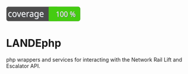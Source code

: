 ![Code Coverage Badge](./coverage_badge.svg)

# LANDEphp
php wrappers and services for interacting with the Network Rail Lift and Escalator API.

